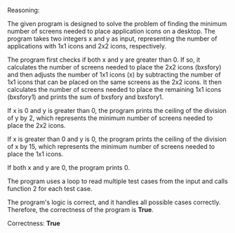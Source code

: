Reasoning:

The given program is designed to solve the problem of finding the minimum number of screens needed to place application icons on a desktop. The program takes two integers x and y as input, representing the number of applications with 1x1 icons and 2x2 icons, respectively.

The program first checks if both x and y are greater than 0. If so, it calculates the number of screens needed to place the 2x2 icons (bxsfory) and then adjusts the number of 1x1 icons (x) by subtracting the number of 1x1 icons that can be placed on the same screens as the 2x2 icons. It then calculates the number of screens needed to place the remaining 1x1 icons (bxsfory1) and prints the sum of bxsfory and bxsfory1.

If x is 0 and y is greater than 0, the program prints the ceiling of the division of y by 2, which represents the minimum number of screens needed to place the 2x2 icons.

If x is greater than 0 and y is 0, the program prints the ceiling of the division of x by 15, which represents the minimum number of screens needed to place the 1x1 icons.

If both x and y are 0, the program prints 0.

The program uses a loop to read multiple test cases from the input and calls function 2 for each test case.

The program's logic is correct, and it handles all possible cases correctly. Therefore, the correctness of the program is **True**.

Correctness: **True**